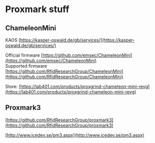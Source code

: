 # Proxmark stuff

## ChameleonMini

KAOS [https://kasper-oswald.de/gb/services/](https://kasper-oswald.de/gb/services/)

Official firmware [https://github.com/emsec/ChameleonMini](https://github.com/emsec/ChameleonMini)  
Supported firmware [https://github.com/RfidResearchGroup/ChameleonMini](https://github.com/RfidResearchGroup/ChameleonMini)

Store: [https://lab401.com/products/proxgrind-chameleon-mini-revg](https://lab401.com/products/proxgrind-chameleon-mini-revg)



## Proxmark3

[https://github.com/RfidResearchGroup/proxmark3](https://github.com/RfidResearchGroup/proxmark3)

[http://www.icedev.se/pm3.aspx](http://www.icedev.se/pm3.aspx)  
  


